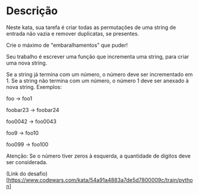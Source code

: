 # Descrição
Neste kata, sua tarefa é criar todas as permutações de uma string de entrada não vazia e remover duplicatas, se presentes.

Crie o máximo de "embaralhamentos" que puder!

Seu trabalho é escrever uma função que incrementa uma string, para criar uma nova string.

Se a string já termina com um número, o número deve ser incrementado em 1.
Se a string não termina com um número, o número 1 deve ser anexado à nova string.
Exemplos:

foo -> foo1

foobar23 -> foobar24

foo0042 -> foo0043

foo9 -> foo10

foo099 -> foo100

Atenção: Se o número tiver zeros à esquerda, a quantidade de dígitos deve ser considerada.

(Link do desafio)[https://www.codewars.com/kata/54a91a4883a7de5d7800009c/train/python]